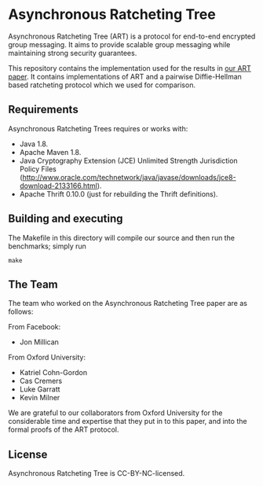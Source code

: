 # Asynchronous Ratcheting Tree

Asynchronous Ratcheting Tree (ART) is a protocol for end-to-end encrypted group
messaging. It aims to provide scalable group messaging while maintaining strong
security guarantees.

This repository contains the implementation used for the results in
[our ART paper](https://eprint.iacr.org/2017/666). It contains implementations of
ART and a pairwise Diffie-Hellman based ratcheting protocol which we used for
comparison.

## Requirements

Asynchronous Ratcheting Trees requires or works with:
* Java 1.8.
* Apache Maven 1.8.
* Java Cryptography Extension (JCE) Unlimited Strength Jurisdiction Policy Files
  (http://www.oracle.com/technetwork/java/javase/downloads/jce8-download-2133166.html).
* Apache Thrift 0.10.0 (just for rebuilding the Thrift definitions).

## Building and executing
The Makefile in this directory will compile our source and then run the
benchmarks; simply run

	make

## The Team

The team who worked on the Asynchronous Ratcheting Tree paper are as follows:

From Facebook:
* Jon Millican

From Oxford University:
* Katriel Cohn-Gordon
* Cas Cremers
* Luke Garratt
* Kevin Milner

We are grateful to our collaborators from Oxford University for the considerable
time and expertise that they put in to this paper, and into the formal proofs of
the ART protocol.

## License

Asynchronous Ratcheting Tree is CC-BY-NC-licensed.
